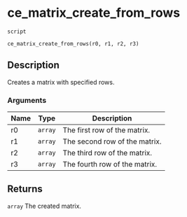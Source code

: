# ce_matrix_create_from_rows
`script`
```gml
ce_matrix_create_from_rows(r0, r1, r2, r3)
```

## Description
Creates a matrix with specified rows.

### Arguments
| Name | Type | Description |
| ---- | ---- | ----------- |
| r0 | `array` | The first row of the matrix. |
| r1 | `array` | The second row of the matrix. |
| r2 | `array` | The third row of the matrix. |
| r3 | `array` | The fourth row of the matrix. |

## Returns
`array` The created matrix.